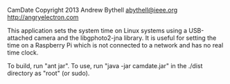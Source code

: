 CamDate
Copyright 2013 Andrew Bythell <abythell@ieee.org>
http://angryelectron.com

This application sets the system time on Linux systems using a USB-attached
camera and the libgphoto2-jna library.  It is useful for setting the time on a
Raspberry Pi which is not connected to a network and has no real time clock.

To build, run "ant jar".  To use, run "java -jar camdate.jar" in the ./dist
directory as "root" (or sudo).
